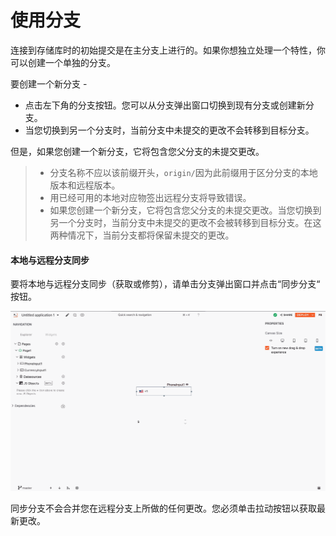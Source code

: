 # 使用分支

连接到存储库时的初始提交是在主分支上进行的。如果你想独立处理一个特性，你可以创建一个单独的分支。

要创建一个新分支 -

* 点击左下角的分支按钮。您可以从分支弹出窗口切换到现有分支或创建新分支。
* 当您切换到另一个分支时，当前分支中未提交的更改不会转移到目标分支。

但是，如果您创建一个新分支，它将包含您父分支的未提交更改。

> * 分支名称不应以该前缀开头，`origin/`因为此前缀用于区分分支的本地版本和远程版本。
> * 用已经可用的本地对应物签出远程分支将导致错误。
> * 如果您创建一个新分支，它将包含您父分支的未提交更改。当您切换到另一个分支时，当前分支中未提交的更改不会被转移到目标分支。在这两种情况下，当前分支都将保留未提交的更改。

#### 本地与远程分支同步

要将本地与远程分支同步（获取或修剪），请单击分支弹出窗口并点击“同步分支“ 按钮。

![](../.gitbook/assets/使用分支-图1.gif)

同步分支不会合并您在远程分支上所做的任何更改。您必须单击拉动按钮以获取最新更改。
